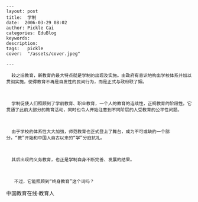 
    ---
    layout: post  
    title:  学制  
    date:  2006-03-29 08:02  
    author: Pickle Cai  
    categories: EduBlog  
    keywords: 
    description:   
    tags:	pickle   
    cover:  "/assets/cover.jpeg"  

    ---  
    
      较之旧教育，新教育的最大特点就是学制的出现及实施。由政府有意识地构出学校体系并加以贯彻实施，使得教育不再是自发性的民间行为，而是正式与政府联了姻。



      学制促使人们照顾到了学前教育、职业教育，一个人的教育的连续性，正规教育的阶段性。它贯通了此前大部分的教育活动，同时也令人开始注意到不同阶层的人受教育的公平性问题。



      由于学校的体系性大大加强，师范教育也正式登上了舞台，成为不可或缺的一个部分。“教”开始和中国人自古以来的“学”分庭抗礼。



      其后出现的义务教育，也正是学制自身不断完善、发展的结果。



       不过，它能照顾到“终身教育”这个词吗？



 

		

		    
 中国教育在线·教育人

